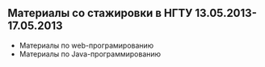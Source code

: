 ## Материалы со стажировки в НГТУ 13.05.2013-17.05.2013

 * Материалы по web-програмированию
 * Материалы по Java-программированию